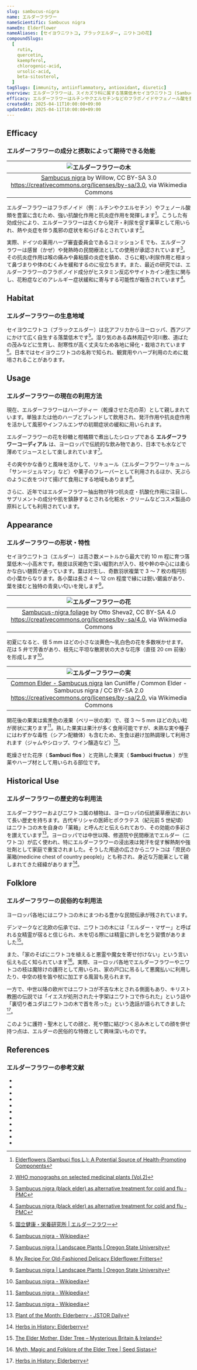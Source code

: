 ```yaml
---
slug: sambucus-nigra
name: エルダーフラワー
nameScientific: Sambucus nigra
nameEn: Elderflower
nameAliases: [セイヨウニワトコ, ブラックエルダー, ニワトコの花]
compoundSlugs:
  [
    rutin,
    quercetin,
    kaempferol,
    chlorogenic-acid,
    ursolic-acid,
    beta-sitosterol,
  ]
tagSlugs: [immunity, antiinflammatory, antioxidant, diuretic]
overview: エルダーフラワーは、スイカズラ科に属する落葉低木セイヨウニワトコ (Sambucus nigra) の花部です。古くからハーブ療法で重宝され、幅広い効用から「庶民の薬箱」と呼ばれてきました。発汗や利尿を促す作用があり、発熱や鼻づまりなど風邪の症状を和らげる助けとなります。現在ではハーブティーやコーディアル（シロップ）として親しまれ、その有用性から健康食品や化粧品にも利用されています。
efficacy: エルダーフラワーはルチンやクエルセチンなどのフラボノイドやフェノール酸を豊富に含み、高い抗酸化作用と抗炎症作用を示します。発汗および利尿を促す働きにより、古くから発熱や喉の痛み、鼻づまりなど風邪・インフルエンザの症状緩和に利用されてきました。近年の研究では抗アレルギー作用や免疫調整作用も示唆されており、花粉症対策や感染症予防への応用も期待されています。
createdAt: 2025-04-11T10:00:00+09:00
updatedAt: 2025-04-11T10:00:00+09:00
---
```


## Efficacy

### エルダーフラワーの成分と摂取によって期待できる効能

<!-- prettier-ignore-start -->
| ![エルダーフラワーの木](/images/herbs/sambucus-nigra/001.webp) |
|:-:
| [Sambucus nigra](https://commons.wikimedia.org/wiki/File:Sambucus_nigra_004.jpg) by Willow, CC BY-SA 3.0 <https://creativecommons.org/licenses/by-sa/3.0>, via Wikimedia Commons |
<!-- prettier-ignore-end -->

エルダーフラワーはフラボノイド（例：ルチンやクエルセチン）やフェノール酸類を豊富に含むため、強い抗酸化作用と抗炎症作用を発揮します[^1]。こうした有効成分により、エルダーフラワーは古くから発汗・利尿を促す薬草として用いられ、熱や炎症を伴う風邪の症状を和らげるとされています[^2]。

実際、ドイツの薬用ハーブ審査委員会であるコミッション E でも、エルダーフラワーは感冒（かぜ）や発熱時の民間療法としての使用が承認されています[^3]。その抗炎症作用は喉の痛みや鼻粘膜の炎症を鎮め、さらに軽い利尿作用と相まって鼻づまりや体のむくみを緩和するのに役立ちます。また、最近の研究では、エルダーフラワーのフラボノイド成分がヒスタミン反応やサイトカイン産生に関与し、花粉症などのアレルギー症状緩和に寄与する可能性が報告されています[^3]。

## Habitat

### エルダーフラワーの生息地域

セイヨウニワトコ（ブラックエルダー）は北アフリカからヨーロッパ、西アジアにかけて広く自生する落葉低木です[^4]。湿り気のある森林周辺や河川敷、道ばたの茂みなどに生育し、耐寒性が高く丈夫なため各地に帰化・栽培されています[^5]。日本ではセイヨウニワトコの名称で知られ、観賞用やハーブ利用のために栽培されることがあります。

## Usage

### エルダーフラワーの現在の利用方法

現在、エルダーフラワーはハーブティー（乾燥させた花の茶）として親しまれています。単独または他のハーブとブレンドして飲用され、発汗作用や抗炎症作用を活かして風邪やインフルエンザの初期症状の緩和に用いられます。

エルダーフラワーの花を砂糖と柑橘類で煮出したシロップである **エルダーフラワーコーディアル** は、ヨーロッパで伝統的な飲み物であり、日本でも水などで薄めてジュースとして楽しまれています[^6]。

その爽やかな香りと風味を活かして、リキュール（エルダーフラワーリキュール「サン＝ジェルマン」など）や菓子のフレーバーとして利用されるほか、天ぷらのように衣をつけて揚げて食用にする地域もあります[^7]。

さらに、近年ではエルダーフラワー抽出物が持つ抗炎症・抗酸化作用に注目し、サプリメントの成分や肌を鎮静するとされる化粧水・クリームなどコスメ製品の原料としても利用されています。

## Appearance

### エルダーフラワーの形状・特性

セイヨウニワトコ（エルダー）は高さ数メートルから最大で約 10 m 程に育つ落葉低木〜小高木です。樹皮は灰褐色で深い縦割れが入り、枝や幹の中心には柔らかな白い髄質が通っています。葉は対生し、奇数羽状複葉で 3 ～ 7 枚の楕円形の小葉からなります。各小葉は長さ 4 ～ 12 cm 程度で縁には鋭い鋸歯があり、葉を揉むと独特の青臭い匂いを発します[^6]。

<!-- prettier-ignore-start -->
| ![エルダーフラワーの花](/images/herbs/sambucus-nigra/002.webp) |
|:-:
| [Sambucus-nigra foliage](https://commons.wikimedia.org/wiki/File:Sambucus-nigra_foliage.jpg) by Otto Sheva2, CC BY-SA 4.0 <https://creativecommons.org/licenses/by-sa/4.0>, via Wikimedia Commons |
<!-- prettier-ignore-end -->

初夏になると、径 5 mm ほどの小さな淡黄色～乳白色の花を多数咲かせます。花は 5 弁で芳香があり、枝先に平坦な散房状の大きな花序（直径 20 cm 前後）を形成します[^5]。

<!-- prettier-ignore-start -->
| ![エルダーフラワーの実](/images/herbs/sambucus-nigra/003.webp) |
|:-:
| [Common Elder - Sambucus nigra](https://commons.wikimedia.org/wiki/File:Common_Elder_-_Sambucus_nigra_-_geograph.org.uk_-_1513147.jpg) Ian Cunliffe / Common Elder - Sambucus nigra / CC BY-SA 2.0 <https://creativecommons.org/licenses/by-sa/2.0>, via Wikimedia Commons |
<!-- prettier-ignore-end -->

開花後の果実は紫黒色の液果（ベリー状の実）で、径 3 ～ 5 mm ほどの丸い粒が房状に実ります[^5]。熟した果実は果汁が多く食用可能ですが、未熟な実や種子にはわずかな毒性（シアン配糖体）も含むため、生食は避け加熱調理して利用されます（ジャムやシロップ、ワイン醸造など）[^5]。

乾燥させた花序（ **Sambuci flos** ）と完熟した果実（ **Sambuci fructus** ）が生薬やハーブ材として用いられる部位です。

## Historical Use

### エルダーフラワーの歴史的な利用法

エルダーフラワーおよびニワトコ属の植物は、ヨーロッパの伝統薬草療法において長い歴史を持ちます。古代ギリシャの医師ヒポクラテス（紀元前 5 世紀頃）はニワトコの木を自身の「薬箱」と呼んだと伝えられており、その効能の多彩さを讃えています[^8]。ヨーロッパでは中世以降、修道院や民間療法でエルダー（ニワトコ）が広く使われ、特にエルダーフラワーの浸出液は発汗を促す解熱剤や強壮剤として家庭で重宝されました。そうした用途の広さからニワトコは「庶民の薬箱(medicine chest of country people)」とも称され、身近な万能薬として親しまれてきた経緯があります[^9]。

## Folklore

### エルダーフラワーの民俗的な利用法

ヨーロッパ各地にはニワトコの木にまつわる豊かな民間伝承が残されています。

デンマークなど北欧の伝承では、ニワトコの木には「エルダー・マザー」と呼ばれる女精霊が宿ると信じられ、木を切る際には精霊に許しを乞う習慣がありました[^10]。

また、「家のそばにニワトコを植えると悪霊や魔女を寄せ付けない」という言い伝えも広く知られています[^11]。実際、ヨーロッパ各地でエルダーフラワーやニワトコの枝は魔除けの護符として用いられ、家の戸口に吊るして悪魔払いに利用したり、中空の枝を笛や杖に加工する風習も見られます。

一方で、中世以降の欧州ではニワトコが不吉な木とされる側面もあり、キリスト教圏の伝説では「イエスが処刑された十字架はニワトコで作られた」という話や「裏切り者ユダはニワトコの木で首を吊った」という逸話が語られてきました[^9]。

このように護符・聖木としての顔と、死や闇に結びつく忌み木としての顔を併せ持つ点は、エルダーの民俗的な特徴として興味深いものです。

## References

### エルダーフラワーの参考文献

- [^1]: [Elderflowers \(Sambuci flos L.): A Potential Source of Health-Promoting Components](https://www.mdpi.com/2304-8158/13/16/2560)
- [^2]: [WHO monographs on selected medicinal plants (Vol.2)](https://iris.who.int/handle/10665/42052)
- [^3]: [Sambucus nigra (black elder) as alternative treatment for cold and flu - PMC](https://pmc.ncbi.nlm.nih.gov/articles/PMC7347422/)
- [^4]: [国立健康・栄養研究所 | エルダーフラワー](https://www.nibn.go.jp/eiken/info/pdf/k328.pdf)
- [^5]: [Sambucus nigra - Wikipedia](https://en.wikipedia.org/wiki/Sambucus_nigra)
- [^6]: [Sambucus nigra | Landscape Plants | Oregon State University](https://landscapeplants.oregonstate.edu/plants/sambucus-nigra)
- [^7]: [My Recipe For Old-Fashioned Delicacy Elderflower Fritters](https://deeprootsathome.com/recipe-for-old-fashioned-elderflower-fritters/)
- [^8]: [Plant of the Month: Elderberry - JSTOR Daily](https://daily.jstor.org/plant-of-the-month-elderberry)
- [^9]: [Herbs in History: Elderberry](https://www.ahpa.org/herbs_in_history_elderberry)
- [^10]: [The Elder Mother, Elder Tree – Mysterious Britain & Ireland](https://www.mysteriousbritain.co.uk/folklore/the-elder-mother-elder-tree)
- [^11]: [Myth, Magic and Folklore of the Elder Tree | Seed Sistas](https://seedsistas.co.uk/2023/11/24/myth-magic-and-folklore-of-the-elder-tree/)
